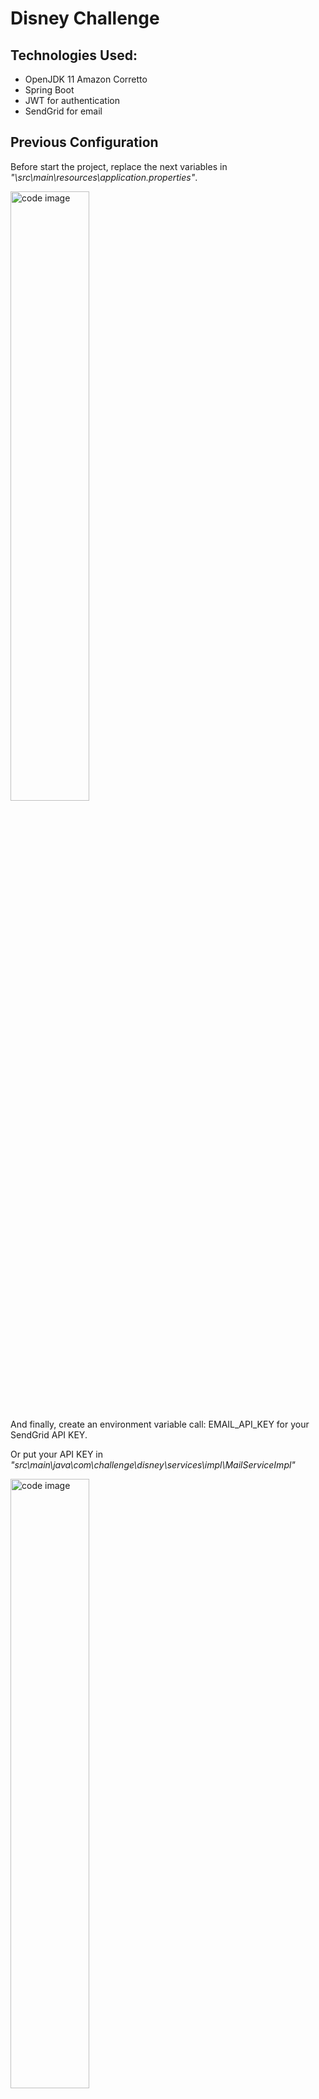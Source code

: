 # Disney Challenge

## Technologies Used:

* OpenJDK 11 Amazon Corretto
* Spring Boot
* JWT for authentication
* SendGrid for email

## Previous Configuration
Before start the project, replace the next variables
in *"\src\main\resources\application.properties"*.

<img src="https://i.imgur.com/3fiKd9P.png" width="50%" alt="code image">

And finally, create an environment variable call: EMAIL_API_KEY for your SendGrid API KEY.

Or put your API KEY in *"src\main\java\com\challenge\disney\services\impl\MailServiceImpl"*

<img src="https://i.imgur.com/0dmCArN.png" width="50%" alt="code image">

## Postman Documentation
[![Run in Postman](https://run.pstmn.io/button.svg)](https://app.getpostman.com/run-collection/18629492-edf40a1e-8fb6-4202-8a34-a5ff53aab68c?action=collection%2Ffork&collection-url=entityId%3D18629492-edf40a1e-8fb6-4202-8a34-a5ff53aab68c%26entityType%3Dcollection%26workspaceId%3D42b98d71-6a03-4a3f-9d3d-7d8dff1f9681)
